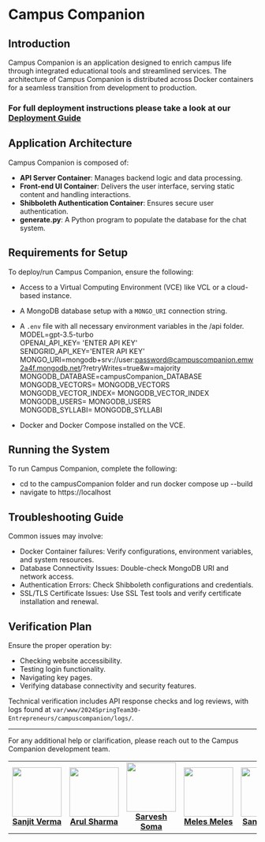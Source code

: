# Campus Companion

## Introduction
Campus Companion is an application designed to enrich campus life through integrated educational tools and streamlined services. The architecture of Campus Companion is distributed across Docker containers for a seamless transition from development to production.

### For full deployment instructions please take a look at our [Deployment Guide](https://github.ncsu.edu/engr-csc-sdc/2024SpringTeam30-Entrepreneurs/blob/main/Team%2030%20Deployment%20Guide.pdf)

## Application Architecture
Campus Companion is composed of:
- **API Server Container**: Manages backend logic and data processing.
- **Front-end UI Container**: Delivers the user interface, serving static content and handling interactions.
- **Shibboleth Authentication Container**: Ensures secure user authentication.
- **generate.py**: A Python program to populate the database for the chat system.

## Requirements for Setup
To deploy/run Campus Companion, ensure the following:
- Access to a Virtual Computing Environment (VCE) like VCL or a cloud-based instance.
- A MongoDB database setup with a `MONGO_URI` connection string.
- A `.env` file with all necessary environment variables in the /api folder.</br>
MODEL=gpt-3.5-turbo </br>
OPENAI_API_KEY= 'ENTER API KEY'</br>
SENDGRID_API_KEY='ENTER API KEY'</br>
MONGO_URI=mongodb+srv://user:password@campuscompanion.emw2a4f.mongodb.net/?retryWrites=true&w=majority</br>
MONGODB_DATABASE=campusCompanion_DATABASE</br>
MONGODB_VECTORS= MONGODB_VECTORS</br>
MONGODB_VECTOR_INDEX= MONGODB_VECTOR_INDEX</br>
MONGODB_USERS= MONGODB_USERS</br>
MONGODB_SYLLABI= MONGODB_SYLLABI</br>

- Docker and Docker Compose installed on the VCE.

## Running the System
To run Campus Companion, complete the following:
- cd to the campusCompanion folder and run docker compose up --build
- navigate to https://localhost

## Troubleshooting Guide
Common issues may involve:
- Docker Container failures: Verify configurations, environment variables, and system resources.
- Database Connectivity Issues: Double-check MongoDB URI and network access.
- Authentication Errors: Check Shibboleth configurations and credentials.
- SSL/TLS Certificate Issues: Use SSL Test tools and verify certificate installation and renewal.

## Verification Plan
Ensure the proper operation by:
- Checking website accessibility.
- Testing login functionality.
- Navigating key pages.
- Verifying database connectivity and security features.

Technical verification includes API response checks and log reviews, with logs found at `var/www/2024SpringTeam30-Entrepreneurs/campuscompanion/logs/`.


---
For any additional help or clarification, please reach out to the Campus Companion development team.


<table>
  <tr>
    <td align="center"><a href="https://github.ncsu.edu/skverma"><img src="https://avatars.githubusercontent.com/sanjitkverma" width="100px;" alt=""/><br /><b>Sanjit Verma</b></a></td>
    <td align="center"><a href="https://github.ncsu.edu/asharm52"><img src="https://avatars.githubusercontent.com/arul28" width="100px;" alt=""/><br /><b>Arul Sharma</b></a><br /></td>
    <td align="center"><a href="https://github.ncsu.edu/ssomasu"><img src="https://avatars.githubusercontent.com/Harris-A-Khan" width="100px;" alt=""/><br /><b>Sarvesh Soma </b></a><br /></td>
    <td align="center"><a href="https://github.ncsu.com/mymeles"><img src="https://avatars.githubusercontent.com/Sarvesh-Somasundaram" width="100px;" alt=""/><br /><b>Meles Meles</b></a><br /></td>
     <td align="center"><a href="https://github.ncsu.com/snain"><img src="https://avatars.githubusercontent.com/Sarvesh-Somasundaram" width="100px;" alt=""/><br /><b>Sanket Nain</b></a><br /></td>
